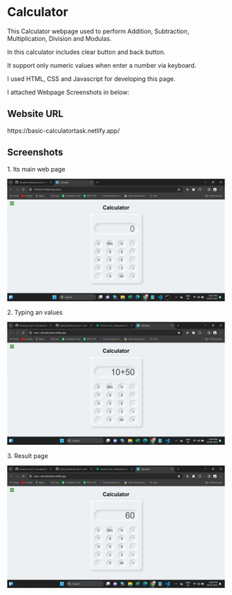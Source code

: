 <h1>Calculator</h1>
<p>This Calculator webpage used to perform Addition, Subtraction, Multiplication, Division and Modulas.</p>
<p>In this calculator includes clear button and back button.</p>
<p>It support only numeric values when enter a number via keyboard.</p>
<p>I used HTML, CSS and Javascript for developing this page.</p>
<p>I attached Webpage Screenshots in below:</p>

<h2>Website URL</h2>
https://basic-calculatortask.netlify.app/

<h2>Screenshots</h2>
<p>1. Its main web page</p>
<img src="./images/screenshot1.png" alt="screenshot1"><br>

<p>2. Typing an values</p>
<img src="./images/screenshot2.png" alt="screenshot2"><br>

<p>3. Result page</p>
<img src="./images/screenshot3.png" alt="screenshot3"><br>
